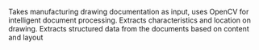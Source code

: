 Takes manufacturing drawing documentation as input, uses OpenCV for intelligent document processing. Extracts characteristics and location on drawing. Extracts structured data from the documents based on content and layout
